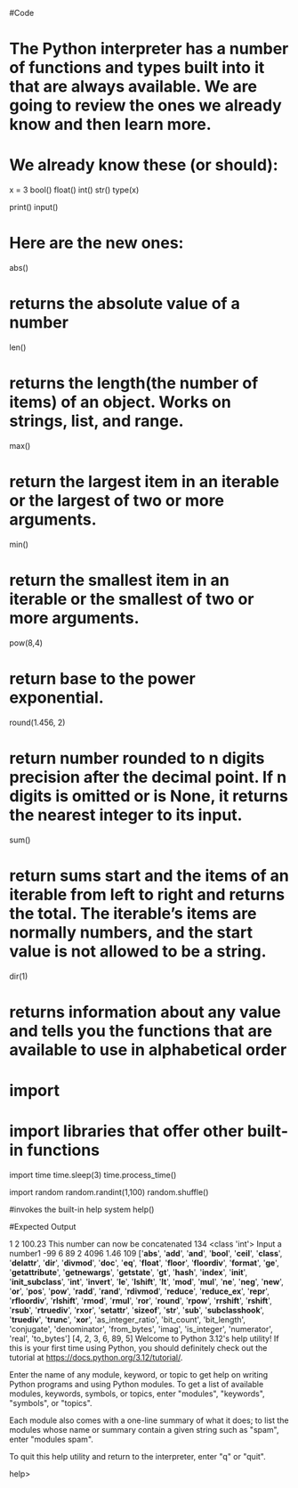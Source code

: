 #Code
# The Python interpreter has a number of functions and types built into it that are always available. We are going to review the ones we already know and then learn more. 

# We already know these (or should):
x = 3
bool()
float()
int()
str()
type(x)

print()
input()

# Here are the new ones:

abs()
# returns the absolute value of a number

len()
# returns the length(the number of items) of an object. Works on strings, list, and range.

max()
# return the largest item in an iterable or the largest of two or more arguments.

min()
# return the smallest item in an iterable or the smallest of two or more arguments.

pow(8,4)
# return base to the power exponential. 

round(1.456, 2)
# return number rounded to n digits precision after the decimal point. If n digits is omitted or is None, it returns the nearest integer to its input.

sum()
# return sums start and the items of an iterable from left to right and returns the total. The iterable’s items are normally numbers, and the start value is not allowed to be a string.

dir(1)
# returns information about any value and tells you the functions that are available to use in alphabetical order


# import
# import libraries that offer other built-in functions

import time
time.sleep(3)
time.process_time()

import random
random.randint(1,100)
random.shuffle()

#invokes the built-in help system
help()

#Expected Output

1
2
100.23
This number can now be concatenated 134
<class 'int'>
Input a number1
-99
6
89
2
4096
1.46
109
['__abs__', '__add__', '__and__', '__bool__', '__ceil__', '__class__', '__delattr__', '__dir__', '__divmod__', '__doc__', '__eq__', '__float__', '__floor__', '__floordiv__', '__format__', '__ge__', '__getattribute__', '__getnewargs__', '__getstate__', '__gt__', '__hash__', '__index__', '__init__', '__init_subclass__', '__int__', '__invert__', '__le__', '__lshift__', '__lt__', '__mod__', '__mul__', '__ne__', '__neg__', '__new__', '__or__', '__pos__', '__pow__', '__radd__', '__rand__', '__rdivmod__', '__reduce__', '__reduce_ex__', '__repr__', '__rfloordiv__', '__rlshift__', '__rmod__', '__rmul__', '__ror__', '__round__', '__rpow__', '__rrshift__', '__rshift__', '__rsub__', '__rtruediv__', '__rxor__', '__setattr__', '__sizeof__', '__str__', '__sub__', '__subclasshook__', '__truediv__', '__trunc__', '__xor__', 'as_integer_ratio', 'bit_count', 'bit_length', 'conjugate', 'denominator', 'from_bytes', 'imag', 'is_integer', 'numerator', 'real', 'to_bytes']
[4, 2, 3, 6, 89, 5]
Welcome to Python 3.12's help utility! If this is your first time using
Python, you should definitely check out the tutorial at
https://docs.python.org/3.12/tutorial/.

Enter the name of any module, keyword, or topic to get help on writing
Python programs and using Python modules.  To get a list of available
modules, keywords, symbols, or topics, enter "modules", "keywords",
"symbols", or "topics".

Each module also comes with a one-line summary of what it does; to list
the modules whose name or summary contain a given string such as "spam",
enter "modules spam".

To quit this help utility and return to the interpreter,
enter "q" or "quit".

help> 
